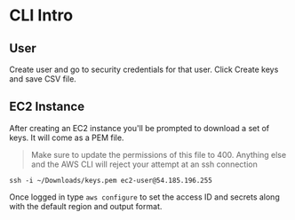 # CLI Intro

## User

Create user and go to security credentials for that user. Click Create keys and save CSV file.

## EC2 Instance

After creating an EC2 instance you'll be prompted to download a set of keys. It will come as a PEM file.

> Make sure to update the permissions of this file to 400. Anything else and the AWS CLI will reject your attempt at an ssh connection

`ssh -i ~/Downloads/keys.pem ec2-user@54.185.196.255`

Once logged in type `aws configure` to set the access ID and secrets along with the default region and output format.

